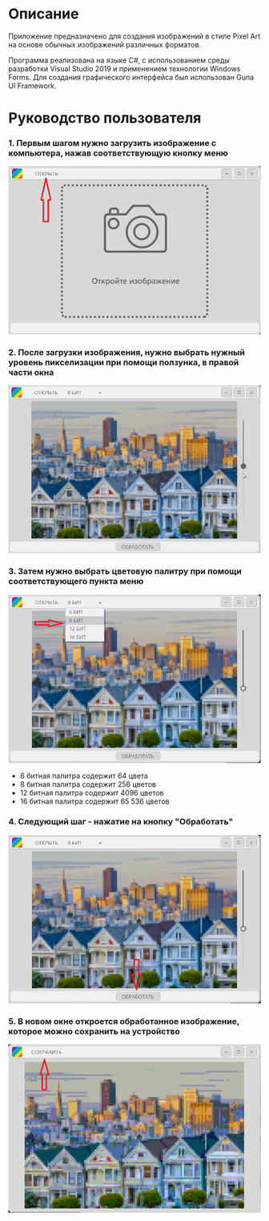 # Описание
Приложение предназначено для создания изображений в стиле Pixel Art на основе обычных изображений различных форматов. 

Программа реализована на языке С#, с использованием среды разработки Visual Studio 2019 и применением технологии Windows Forms.
Для создания графического интерфейса был использован Guna UI Framework.    
# Руководство пользователя
### 1. Первым шагом нужно загрузить изображение с компьютера, нажав соответствующую кнопку меню  
![](https://github.com/NovozhilovAY/Pictures-and-Gifs-for-readme/blob/main/pixelizer/open_image.png)
### 2. После загрузки изображения, нужно выбрать нужный уровень пикселизации при помощи ползунка, в правой части окна
![](https://github.com/NovozhilovAY/Pictures-and-Gifs-for-readme/blob/main/pixelizer/pixelizing.gif)
### 3. Затем нужно выбрать цветовую палитру при помощи соответствующего пункта меню
![](https://github.com/NovozhilovAY/Pictures-and-Gifs-for-readme/blob/main/pixelizer/palette_choose.png)
* 6 битная палитра содержит 64 цвета
* 8 битная палитра содержит 256 цветов
* 12 битная палитра содержит 4096 цветов
* 16 битная палитра содержит 65 536 цветов
### 4. Следующий шаг - нажатие на кнопку "Обработать"
![](https://github.com/NovozhilovAY/Pictures-and-Gifs-for-readme/blob/main/pixelizer/process.png)
### 5. В новом окне откроется обработанное изображение, которое можно сохранить на устройство
![](https://github.com/NovozhilovAY/Pictures-and-Gifs-for-readme/blob/main/pixelizer/save.png)
